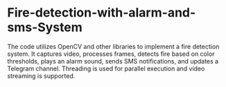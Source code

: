 # Fire-detection-with-alarm-and-sms-System
 The code utilizes OpenCV and other libraries to implement a fire detection system. It captures video, processes frames, detects fire based on color thresholds, plays an alarm sound, sends SMS notifications, and updates a Telegram channel. Threading is used for parallel execution and video streaming is supported.
